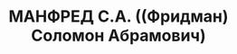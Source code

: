 ---
title: МАНФРЕД С.А. ((Фридман) Соломон Абрамович)
description: 'Род. в 1896, Курляндская губ., г. Фрауэнбург, еврей, обр.: низшее, член
  ВКП(б) (бывший член Бунда). Проживал: Москва, ул. Серафимовича, д. 2 (Дом правительства),
  кв. 15. Руководитель группы ширпотреба в КСК при СНК СССР.

  Арестован 15.06.1937. Обв. в участии в антисоветской террористической вредительской
  организации правых. Приговор: ВК ВС СССР, 27.11.1937 – ВМН. Расстрелян 27.11.1937,
  г.Москва.

  Реабилитирован ВК ВС СССР 08.03.1956'
---